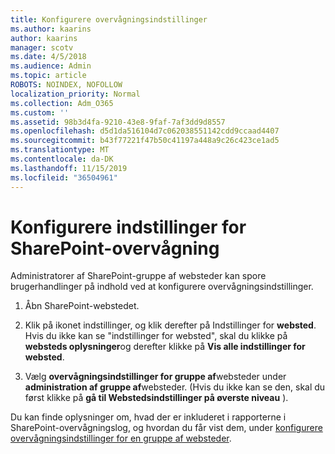 ```yaml
---
title: Konfigurere overvågningsindstillinger
ms.author: kaarins
author: kaarins
manager: scotv
ms.date: 4/5/2018
ms.audience: Admin
ms.topic: article
ROBOTS: NOINDEX, NOFOLLOW
localization_priority: Normal
ms.collection: Adm_O365
ms.custom: ''
ms.assetid: 98b3d4fa-9210-43e8-9faf-7af3dd9d8557
ms.openlocfilehash: d5d1da516104d7c062038551142cdd9ccaad4407
ms.sourcegitcommit: b43f77221f47b50c41197a448a9c26c423ce1ad5
ms.translationtype: MT
ms.contentlocale: da-DK
ms.lasthandoff: 11/15/2019
ms.locfileid: "36504961"
---
```

# <a name="configure-sharepoint-audit-settings"></a>Konfigurere indstillinger for SharePoint-overvågning

Administratorer af SharePoint-gruppe af websteder kan spore brugerhandlinger på indhold ved at konfigurere overvågningsindstillinger.
  
1. Åbn SharePoint-webstedet.
    
2. Klik på ikonet indstillinger, og klik derefter på Indstillinger for **websted**. Hvis du ikke kan se "indstillinger for websted", skal du klikke på **websteds oplysninger**og derefter klikke på **Vis alle indstillinger for websted**.
    
3. Vælg **overvågningsindstillinger for gruppe af**websteder under **administration af gruppe af**websteder. (Hvis du ikke kan se den, skal du først klikke på **gå til Webstedsindstillinger på øverste niveau** ). 
    
Du kan finde oplysninger om, hvad der er inkluderet i rapporterne i SharePoint-overvågningslog, og hvordan du får vist dem, under [konfigurere overvågningsindstillinger for en gruppe af websteder](https://go.microsoft.com/fwlink/?linkid=404050).
  


